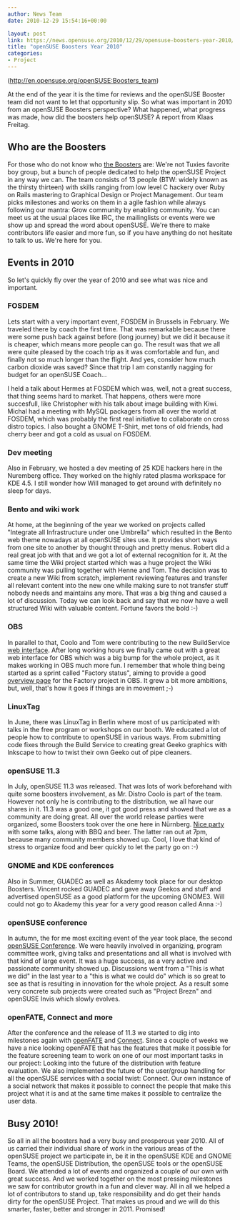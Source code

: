 ```yaml
---
author: News Team
date: 2010-12-29 15:54:16+00:00

layout: post
link: https://news.opensuse.org/2010/12/29/opensuse-boosters-year-2010/
title: "openSUSE Boosters Year 2010"
categories:
- Project
---
```

(http://en.opensuse.org/openSUSE:Boosters_team)

At the end of the year it is the time for reviews and the openSUSE Booster team did not want to let that opportunity slip. So what was important in 2010 from an openSUSE Boosters perspective? What happened, what progress was made, how did the boosters help openSUSE? A report from Klaas Freitag.<!-- more -->


## Who are the Boosters


For those who do not know who [the Boosters](http://en.opensuse.org/openSUSE:Boosters_team) are: We're not Tuxies favorite boy group, but a bunch of people dedicated to help the openSUSE Project in any way we can. The team consists of 13 people (BTW: widely known as the thirsty thirteen) with skills ranging from low level C hackery over Ruby on Rails mastering to Graphical Design or Project Management. Our team picks milestones and works on them in a agile fashion while always following our mantra: Grow community by enabling community. You can meet us at the usual places like IRC, the mailinglists or events were we show up and spread the word about openSUSE. We're there to make contributors life easier and more fun, so if you have anything do not hesitate to talk to us. We're here for you.


## Events in 2010


So let's quickly fly over the year of 2010 and see what was nice and important.


### FOSDEM


Lets start with a very important event, FOSDEM in Brussels in February. We traveled there by coach the first time. That was remarkable because there were some push back against before (long journey) but we did it because it is cheaper, which means more people can go. The result was that we all were quite pleased by the coach trip as it was comfortable and fun, and finally not so much longer than the flight. And yes, consider how much carbon dioxide was saved? Since that trip I am constantly nagging for budget for an openSUSE Coach...

I held a talk about Hermes at FOSDEM which was, well, not a great success, that thing seems hard to market. That happens, others were more succesfull, like Christopher with his talk about image building with Kiwi. Michal had a meeting with MySQL packagers from all over the world at FOSDEM, which was probably the first real initiative to collaborate on cross distro topics. I also bought a GNOME T-Shirt, met tons of old friends, had cherry beer and got a cold as usual on FOSDEM.


### Dev meeting


Also in February, we hosted a dev meeting of 25 KDE hackers here in the Nuremberg office. They worked on the highly rated plasma workspace for KDE 4.5. I still wonder how Will managed to get around with definitely no sleep for days.


### Bento and wiki work


At home, at the beginning of the year we worked on projects called "Integrate all Infrastructure under one Umbrella" which resulted in the Bento web theme nowadays at all openSUSE sites use. It provides short ways from one site to another by thought through and pretty menus. Robert did a real great job with that and we got a lot of external recognition for it. At the same time the Wiki project started which was a huge project the Wiki community was pulling together with Henne and Tom. The decision was to create a new Wiki from scratch, implement reviewing features and transfer all relevant content into the new one while making sure to not transfer stuff nobody needs and maintains any more. That was a big thing and caused a lot of discussion. Today we can look back and say that we now have a well structured Wiki with valuable content. Fortune favors the bold :-)


### OBS


In parallel to that, Coolo and Tom were contributing to the new BuildService [web interface](http://build.opensuse.org). After long working hours we finally came out with a great web interface for OBS which was a big bump for the whole project, as it makes working in OBS much more fun. I remember that whole thing being started as a sprint called "Factory status", aiming to provide a good [overview page](https://build.opensuse.org/projectstatus?project=openSUSE%3AFactory) for the Factory project in OBS. It grew a bit more ambitions, but, well, that's how it goes if things are in movement ;-)


### LinuxTag


In June, there was LinuxTag in Berlin where most of us participated with talks in the free program or workshops on our booth. We educated a lot of people how to contribute to openSUSE in various ways. From submitting code fixes through the Build Service to creating great Geeko graphics with Inkscape to how to twist their own Geeko out of pipe cleaners.


### openSUSE 11.3


In July, openSUSE 11.3 was released. That was lots of work beforehand with quite some boosters involvement, as Mr. Distro Coolo is part of the team. However not only he is contributing to the distribution, we all have our shares in it. 11.3 was a good one, it got good press and showed that we as a community are doing great. All over the world release parties were organized, some Boosters took over the one here in Nürnberg. [Nice party](http://lizards.opensuse.org/2010/07/16/opensuse-11-3-launch-party-in-nurnberg/) with some talks, along with BBQ and beer. The latter ran out at 7pm, because many community members showed up. Cool, I love that kind of stress to organize food and beer quickly to let the party go on :-)


### GNOME and KDE conferences


Also in Summer, GUADEC as well as Akademy took place for our desktop Boosters. Vincent rocked GUADEC and gave away Geekos and stuff and advertised openSUSE as a good platform for the upcoming GNOME3. Will could not go to Akademy this year for a very good reason called Anna :-)


### openSUSE conference


In autumn, the for me most exciting event of the year took place, the second [openSUSE Conference](http://en.opensuse.org/Portal:Conference). We were heavily involved in organizing, program committee work, giving talks and presentations and all what is involved with that kind of large event. It was a huge success, as a very active and passionate community showed up. Discussions went from a "This is what we did" in the last year to a "this is what we could do" which
is so great to see as that is resulting in innovation for the whole project. As a result some very concrete sub projects were created such as "Project Brezn" and openSUSE Invis which slowly evolves.


### openFATE, Connect and more


After the conference and the release of 11.3 we started to dig into milestones again with [openFATE](http://features.opensuse.org) and [Connect](http://connect.opensuse.org). Since a couple of weeks we have a nice looking openFATE that has the features that make it
possible for the feature screening team to work on one of our most important tasks in our project: Looking into the future of the distribution with feature evaluation. We also implemented the future of the user/group handling for all the openSUSE services with a social twist: Connect. Our own instance of a social network that makes it possible to connect the people that make this project what it is and at the same time makes it possible to centralize the user data.


## Busy 2010!


So all in all the boosters had a very busy and prosperous year 2010. All of us carried their individual share of work in the various areas of the openSUSE project we participate in, be it in the openSUSE KDE and GNOME Teams, the openSUSE Distribution, the openSUSE tools or the openSUSE Board. We attended a lot of events and organized a couple of our own with great success.  And we worked together on the most pressing milestones we saw for contributor growth in a fun and clever way. All in all we helped a lot of contributors to stand up, take responsibility and do get their hands dirty for the openSUSE Project. That makes us proud and we will do this smarter, faster, better and stronger in 2011. Promised!		
